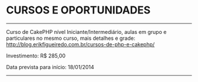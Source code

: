 CURSOS E OPORTUNIDADES
===============


---------------------------------

Curso de CakePHP nível Iniciante/Intermediário, aulas em grupo e particulares no 
mesmo curso, mais detalhes e grade: 
http://blog.erikfigueiredo.com.br/cursos-de-php-e-cakephp/


Investimento: R$ 285,00

Data prevista para início: 18/01/2014

---------------------------------
